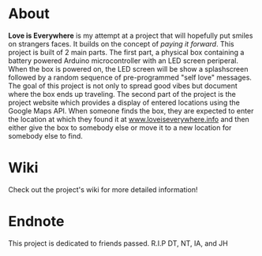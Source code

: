 # About
**Love is Everywhere** is my attempt at a project that will hopefully put smiles on strangers faces. It builds on the concept of _paying it forward_. This project is built of 2 main parts. The first part, a physical box containing a battery powered Arduino microcontroller with an LED screen periperal. When the box is powered on, the LED screen will be show a splashscreen followed by a random sequence of pre-programmed "self love" messages. The goal of this project is not only to spread good vibes but document where the box ends up traveling. The second part of the project is the project website which provides a display of entered locations using the Google Maps API. When someone finds the box, they are expected to enter the location at which they found it at www.loveiseverywhere.info and then either give the box to somebody else or move it to a new location for somebody else to find.

# Wiki
Check out the project's wiki for more detailed information!

# Endnote
This project is dedicated to friends passed.
R.I.P DT, NT, IA, and JH
